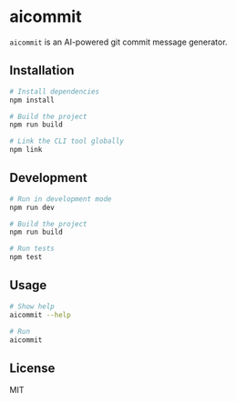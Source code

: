 # aicommit

`aicommit` is an AI-powered git commit message generator.

## Installation

```bash
# Install dependencies
npm install

# Build the project
npm run build

# Link the CLI tool globally
npm link
```

## Development

```bash
# Run in development mode
npm run dev

# Build the project
npm run build

# Run tests
npm test
```

## Usage

```bash
# Show help
aicommit --help

# Run
aicommit
```

## License

MIT
